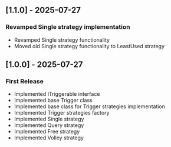 ## [1.1.0] - 2025-07-27

### Revamped Single strategy implementation

- Revamped Single strategy functionality
- Moved old Single strategy functionality to LeastUsed strategy

## [1.0.0] - 2025-07-27

### First Release

- Implemented ITriggerable interface
- Implemented base Trigger class
- Implemented base class for Trigger strategies implementation
- Implemented Trigger strategies factory
- Implemented Single strategy
- Implemented Query strategy
- Implemented Free strategy
- Implemented Volley strategy
